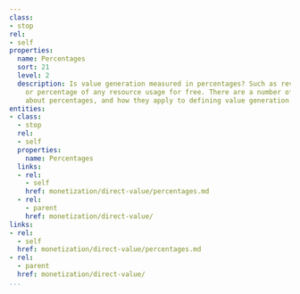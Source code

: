 ```yaml
---
class:
- stop
rel:
- self
properties:
  name: Percentages
  sort: 21
  level: 2
  description: Is value generation measured in percentages? Such as revenue share,
    or percentage of any resource usage for free. There are a number of ways to think
    about percentages, and how they apply to defining value generation.
entities:
- class:
  - stop
  rel:
  - self
  properties:
    name: Percentages
  links:
  - rel:
    - self
    href: monetization/direct-value/percentages.md
  - rel:
    - parent
    href: monetization/direct-value/
links:
- rel:
  - self
  href: monetization/direct-value/percentages.md
- rel:
  - parent
  href: monetization/direct-value/
...
```

